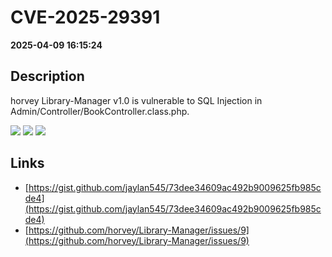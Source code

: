 # CVE-2025-29391

**2025-04-09 16:15:24**

## Description
horvey Library-Manager v1.0 is vulnerable to SQL Injection in Admin/Controller/BookController.class.php.

![](https://img.shields.io/static/v1?label=Score&message=7.2&color=red)
![](https://img.shields.io/static/v1?label=Severity&message=HIGH&color=red)
![](https://img.shields.io/static/v1?label=CWE&message=SQL&color=green)

## Links
- [https://gist.github.com/jaylan545/73dee34609ac492b9009625fb985cde4](https://gist.github.com/jaylan545/73dee34609ac492b9009625fb985cde4)
- [https://github.com/horvey/Library-Manager/issues/9](https://github.com/horvey/Library-Manager/issues/9)
